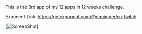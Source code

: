 This is the 3rd app of my 12 apps in 12 weeks challenge.

Exponent Link: https://getexponent.com/@equimper/rn-twitch

[![ScreenShot](https://www.youtube.com/embed/Hy5r_gXRPaw)]

